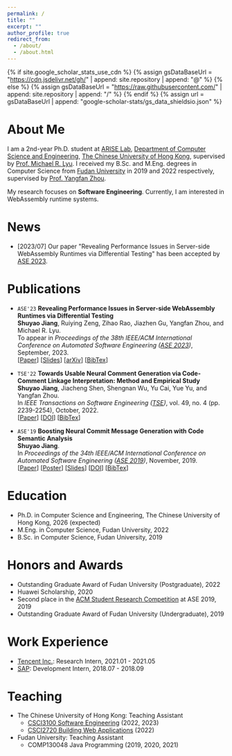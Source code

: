 ```yaml
---
permalink: /
title: ""
excerpt: ""
author_profile: true
redirect_from: 
  - /about/
  - /about.html
---
```


{% if site.google_scholar_stats_use_cdn %}
{% assign gsDataBaseUrl = "https://cdn.jsdelivr.net/gh/" | append: site.repository | append: "@" %}
{% else %}
{% assign gsDataBaseUrl = "https://raw.githubusercontent.com/" | append: site.repository | append: "/" %}
{% endif %}
{% assign url = gsDataBaseUrl | append: "google-scholar-stats/gs_data_shieldsio.json" %}


About Me
====
I am a 2nd-year Ph.D. student at [ARISE Lab](http://ariselab.cse.cuhk.edu.hk/), [Department of Computer Science and Engineering](https://www.cse.cuhk.edu.hk/), [The Chinese University of Hong Kong](https://www.cuhk.edu.hk/), supervised by [Prof. Michael R. Lyu](http://www.cse.cuhk.edu.hk/lyu/). I received my B.Sc. and M.Eng. degrees in Computer Science from [Fudan University](https://www.fudan.edu.cn/) in 2019 and 2022 respectively, supervised by [Prof. Yangfan Zhou](https://appsrv.cse.cuhk.edu.hk/~yfzhou/).

My research focuses on **Software Engineering**. Currently, I am interested in WebAssembly runtime systems.


News
====
* [2023/07] Our paper "Revealing Performance Issues in Server-side WebAssembly Runtimes via Differential Testing" has been accepted by [ASE 2023](https://conf.researchr.org/home/ase-2023).


Publications
====
* `ASE'23` **Revealing Performance Issues in Server-side WebAssembly Runtimes via Differential Testing**  
  **Shuyao Jiang**, Ruiying Zeng, Zihao Rao, Jiazhen Gu, Yangfan Zhou, and Michael R. Lyu.  
  To appear in *Proceedings of the 38th IEEE/ACM International Conference on Automated Software Engineering ([ASE 2023](https://conf.researchr.org/home/ase-2023))*, September, 2023.  
  [[Paper](https://shuyaojiang.github.io/publications/ase23/ASE23_WarpDiff.pdf)]
  [[Slides](https://shuyaojiang.github.io/publications/ase23/ASE23_WarpDiff_Slides.pdf)]
  [[arXiv](https://arxiv.org/abs/2309.12167)]
  [[BibTex](https://shuyaojiang.github.io/publications/ase23/ase23-bibtex.txt)]

* `TSE'22` **Towards Usable Neural Comment Generation via Code-Comment Linkage Interpretation: Method and Empirical Study**  
  **Shuyao Jiang**, Jiacheng Shen, Shengnan Wu, Yu Cai, Yue Yu, and Yangfan Zhou.  
  In *IEEE Transactions on Software Engineering ([TSE](https://ieeexplore.ieee.org/xpl/RecentIssue.jsp?punumber=32))*, vol. 49, no. 4 (pp. 2239-2254), October, 2022.  
  [[Paper](https://shuyaojiang.github.io/publications/tse22/TSE22_CCLink.pdf)]
  [[DOI](https://doi.org/10.1109/TSE.2022.3214859)]
  [[BibTex](https://shuyaojiang.github.io/publications/tse22/tse22-bibtex.txt)]

* `ASE'19` **Boosting Neural Commit Message Generation with Code Semantic Analysis**   
  **Shuyao Jiang**.  
  In *Proceedings of the 34th IEEE/ACM International Conference on Automated Software Engineering ([ASE 2019](https://2019.ase-conferences.org/))*, November, 2019.  
  [[Paper](https://shuyaojiang.github.io/publications/ase19/ase19-src-paper.pdf)]
  [[Poster](https://shuyaojiang.github.io/publications/ase19/src-poster.pdf)]
  [[Slides](https://shuyaojiang.github.io/publications/ase19/src-slides.pdf)]
  [[DOI](https://doi.org/10.1109/ASE.2019.00162)]
  [[BibTex](https://shuyaojiang.github.io/publications/ase19/ase19-bibtex.txt)]


Education
======
* Ph.D. in Computer Science and Engineering, The Chinese University of Hong Kong, 2026 (expected)
* M.Eng. in Computer Science, Fudan University, 2022
* B.Sc. in Computer Science, Fudan University, 2019


Honors and Awards
======
* Outstanding Graduate Award of Fudan University (Postgraduate), 2022
* Huawei Scholarship, 2020
* Second place in the [ACM Student Research Competition](https://src.acm.org/) at ASE 2019, 2019
* Outstanding Graduate Award of Fudan University (Undergraduate), 2019


Work Experience
======
* [Tencent Inc.](https://www.tencent.com/en-us/): Research Intern, 2021.01 - 2021.05
* [SAP](https://www.sap.com/): Development Intern, 2018.07 - 2018.09

  
Teaching
======
* The Chinese University of Hong Kong: Teaching Assistant
  * [CSCI3100 Software Engineering](https://www.cse.cuhk.edu.hk/academics/ug-course-list/csci3100/) (2022, 2023)
  * [CSCI2720 Building Web Applications](https://www.cse.cuhk.edu.hk/academics/ug-course-list/csci2720/) (2022)
* Fudan University: Teaching Assistant
  * COMP130048 Java Programming (2019, 2020, 2021)

&nbsp;

